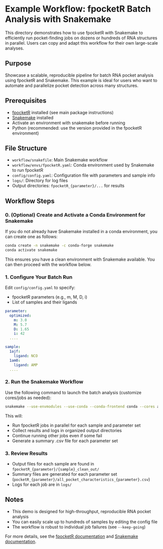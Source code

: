 # Example Workflow: fpocketR Batch Analysis with Snakemake

This directory demonstrates how to use fpocketR with Snakemake to efficiently run pocket-finding jobs on dozens or hundreds of RNA structures in parallel. Users can copy and adapt this workflow for their own large-scale analyses.

## Purpose
Showcase a scalable, reproducible pipeline for batch RNA pocket analysis using fpocketR and Snakemake. This example is ideal for users who want to automate and parallelize pocket detection across many structures.

## Prerequisites
- [fpocketR](https://github.com/Weeks-UNC/fpocketR) installed (see main package instructions)
- [Snakemake](https://snakemake.readthedocs.io/en/stable/) installed
- Activate an environment with snakemake before running
- Python (recommended: use the version provided in the fpocketR environment)

## File Structure
- `workflow/snakefile`: Main Snakemake workflow
- `workflow/envs/fpocketR.yaml`: Conda environment used by Snakemake to run fpocketR
- `config/config.yaml`: Configuration file with parameters and sample info
- `logs/`: Directory for log files
- Output directories: `fpocketR_{parameter}/...` for results

## Workflow Steps

### 0. (Optional) Create and Activate a Conda Environment for Snakemake

If you do not already have Snakemake installed in a conda environment, you can create one as follows:

```bash
conda create -n snakemake -c conda-forge snakemake
conda activate snakemake
```

This ensures you have a clean environment with Snakemake available. You can then proceed with the workflow below.

### 1. Configure Your Batch Run
Edit `config/config.yaml` to specify:
- fpocketR parameters (e.g., m, M, D, i)
- List of samples and their ligands

```yaml
parameter:
  optimized:
    m: 3.0
    M: 5.7
    D: 1.65
    i: 42
  ....

sample:
  1ajf:
    ligand: NCO
  1am0:
    ligand: AMP
  ....
```

### 2. Run the Snakemake Workflow
Use the following command to launch the batch analysis (customize cores/jobs as needed):

```bash
snakemake --use-envmodules --use-conda --conda-frontend conda --cores all --rerun-incomplete --latency-wait 15 --keep-going &
```

This will:
- Run fpocketR jobs in parallel for each sample and parameter set
- Collect results and logs in organized output directories
- Continue running other jobs even if some fail
- Generate a summary .csv file for each parameter set

### 3. Review Results
- Output files for each sample are found in `fpocketR_{parameter}/{sample}_clean_out/`
- Summary files are generated for each parameter set (`pocketR_{parameter}/all_pocket_characteristics_{parameter}.csv`)
- Logs for each job are in `logs/`

## Notes
- This demo is designed for high-throughput, reproducible RNA pocket analysis
- You can easily scale up to hundreds of samples by editing the config file
- The workflow is robust to individual job failures (see `--keep-going`)

For more details, see the [fpocketR documentation](https://github.com/Weeks-UNC/fpocketR) and [Snakemake documentation](https://snakemake.readthedocs.io/en/stable/).

